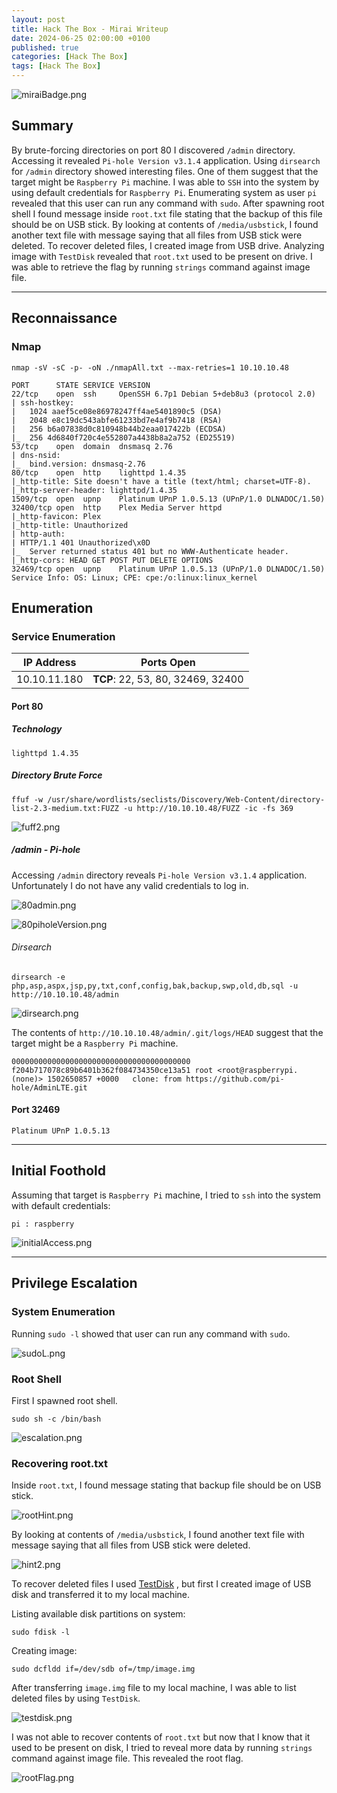 ```yaml
---
layout: post
title: Hack The Box - Mirai Writeup
date: 2024-06-25 02:00:00 +0100
published: true
categories: [Hack The Box]
tags: [Hack The Box]
---
```



![miraiBadge.png](/assets/img/Mirai/miraiBadge.png)

## Summary

By brute-forcing directories on port 80 I discovered `/admin` directory. Accessing it revealed `Pi-hole Version v3.1.4` application. Using `dirsearch` for `/admin` directory showed interesting files. One of them suggest that the target might be `Raspberry Pi` machine. I was able to `SSH` into the system by using default credentials for `Raspberry Pi`. Enumerating system as user `pi` revealed that this user can run any command with `sudo`. After spawning root shell I found message inside `root.txt` file stating that the backup of this file should be on USB stick. By looking at contents of `/media/usbstick`, I found another text file with message saying that all files from USB stick were deleted. To recover deleted files, I created image from USB drive. Analyzing image with `TestDisk` revealed that `root.txt` used to be present on drive. I was able to retrieve the flag by running `strings` command against image file. 

___
## Reconnaissance

### Nmap

```
nmap -sV -sC -p- -oN ./nmapAll.txt --max-retries=1 10.10.10.48
```

```
PORT      STATE SERVICE VERSION
22/tcp    open  ssh     OpenSSH 6.7p1 Debian 5+deb8u3 (protocol 2.0)
| ssh-hostkey: 
|   1024 aaef5ce08e86978247ff4ae5401890c5 (DSA)
|   2048 e8c19dc543abfe61233bd7e4af9b7418 (RSA)
|   256 b6a07838d0c810948b44b2eaa017422b (ECDSA)
|_  256 4d6840f720c4e552807a4438b8a2a752 (ED25519)
53/tcp    open  domain  dnsmasq 2.76
| dns-nsid: 
|_  bind.version: dnsmasq-2.76
80/tcp    open  http    lighttpd 1.4.35
|_http-title: Site doesn't have a title (text/html; charset=UTF-8).
|_http-server-header: lighttpd/1.4.35
1509/tcp  open  upnp    Platinum UPnP 1.0.5.13 (UPnP/1.0 DLNADOC/1.50)
32400/tcp open  http    Plex Media Server httpd
|_http-favicon: Plex
|_http-title: Unauthorized
| http-auth: 
| HTTP/1.1 401 Unauthorized\x0D
|_  Server returned status 401 but no WWW-Authenticate header.
|_http-cors: HEAD GET POST PUT DELETE OPTIONS
32469/tcp open  upnp    Platinum UPnP 1.0.5.13 (UPnP/1.0 DLNADOC/1.50)
Service Info: OS: Linux; CPE: cpe:/o:linux:linux_kernel
```

## Enumeration

### Service Enumeration


| **IP Address** | **Ports Open** |
|-------|--------|
| 10.10.11.180 | **TCP**: 22, 53, 80, 32469, 32400 |


#### Port 80

##### Technology

```
lighttpd 1.4.35
```

##### Directory Brute Force

```
ffuf -w /usr/share/wordlists/seclists/Discovery/Web-Content/directory-list-2.3-medium.txt:FUZZ -u http://10.10.10.48/FUZZ -ic -fs 369
```

![fuff2.png](/assets/img/Mirai/fuff2.png)

##### /admin - Pi-hole 

Accessing `/admin` directory reveals `Pi-hole Version v3.1.4` application. Unfortunately I do not have any valid credentials to log in. 

![80admin.png](/assets/img/Mirai/80admin.png)

![80piholeVersion.png](/assets/img/Mirai/80piholeVersion.png)

###### Dirsearch

```
dirsearch -e php,asp,aspx,jsp,py,txt,conf,config,bak,backup,swp,old,db,sql -u http://10.10.10.48/admin
```

![dirsearch.png](/assets/img/Mirai/dirsearch.png)


The contents of `http://10.10.10.48/admin/.git/logs/HEAD` suggest that the target might be a `Raspberry Pi` machine.

```
0000000000000000000000000000000000000000 f204b717078c89b6401b362f084734350ce13a51 root <root@raspberrypi.(none)> 1502650857 +0000	clone: from https://github.com/pi-hole/AdminLTE.git
```

#### Port 32469

```
Platinum UPnP 1.0.5.13
```

___
## Initial Foothold

Assuming that target is `Raspberry Pi` machine, I tried to `ssh` into the system with default credentials:

```
pi : raspberry
```

![initialAccess.png](/assets/img/Mirai/initialAccess.png)

_____
## Privilege Escalation

### System Enumeration

Running `sudo -l` showed that user can run any command with `sudo`. 

![sudoL.png](/assets/img/Mirai/sudoL.png)

### Root Shell 

First I spawned root shell. 

```
sudo sh -c /bin/bash
```

![escalation.png](/assets/img/Mirai/escalation.png)

### Recovering root.txt

Inside `root.txt`, I found message stating that backup file should be on USB stick. 

![rootHint.png](/assets/img/Mirai/rootHint.png)

By looking at contents of `/media/usbstick`, I found another text file with message saying that all files from USB stick were deleted. 

![hint2.png](/assets/img/Mirai/hint2.png)

To recover deleted files I used [TestDisk](https://github.com/cgsecurity/testdisk) , but first I created image of USB disk and transferred it to my local machine. 

Listing available disk partitions on system:
```
sudo fdisk -l
```

Creating image:
```
sudo dcfldd if=/dev/sdb of=/tmp/image.img
```

After transferring `image.img` file to my local machine, I was able to list deleted files by using `TestDisk`. 

![testdisk.png](/assets/img/Mirai/testdisk.png)

I was not able to recover contents of `root.txt` but now that I know that it used to be present on disk, I tried to reveal more data by running `strings` command against image file. This revealed the root flag. 

![rootFlag.png](/assets/img/Mirai/rootFlag.png)
